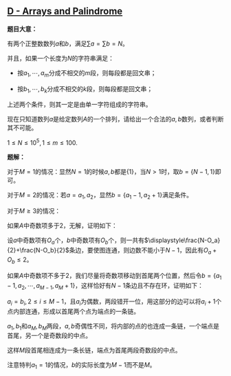 ## [D - Arrays and Palindrome](https://agc001.contest.atcoder.jp/tasks/agc001_d)

**题目大意：**

有两个正整数数列$a$和$b$，满足$\sum a=\sum b=N$。

并且，如果一个长度为$N$的字符串满足：

- 按$a_1,\cdots,a_m$分成不相交的$m$段，则每段都是回文串；

- 按$b_1,\cdots,b_k$分成不相交的$k$段，则每段都是回文串；

上述两个条件，则其一定是由单一字符组成的字符串。

现在只知道数列$a$是给定数列$A$的一个排列，请给出一个合法的$a,b$数列，或者判断其不可能。

$1\le N\le10^5,1\le m\le 100$.

**题解：**

对于$M=1$的情况：显然$N=1$的时候$a,b$都是$\{1\}$，当$N>1$时，取$b=\{N-1,1\}$即可。

对于$M=2$的情况：若$a={a_1,a_2}$，显然$b=\{a_1-1,a_2+1\}$满足条件。

对于$M\ge3$的情况：

如果$A$中奇数项多于$2$，无解，证明如下：

设$a$中奇数项有$O_a$个，$b$中奇数项有$O_b$个，则一共有$\displaystyle\frac{N-O_a}{2}+\frac{N-O_b}{2}$条边，要使图连通，则边数不能小于$N-1$，因此有$O_a+O_b\le2$。

如果$A$中奇数项不多于$2$，我们尽量将奇数项移动到首尾两个位置，然后令$b=\{a_1-1,a_2,\cdots,a_{M-1},a_M+1\}$，这样恰好有$N-1$条边且不存在环，证明如下：

$a_i=b_i,2\le i\le M-1$，且$a_i$为偶数，两段错开一位，用这部分的边可以将$a_i+1$个点内部连通，形成以首尾两个点为端点的一条链。

$a_1,b_1$和$a_M,b_M$两段，$a,b$奇偶性不同，将内部的点的也连成一条链，一个端点是首尾，另一个是奇数段的中点。

这样$M$段首尾相连成为一条长链，端点为首尾两段奇数段的中点。

注意特判$a_1=1$的情况，$b$的实际长度为$M-1$而不是$M$。